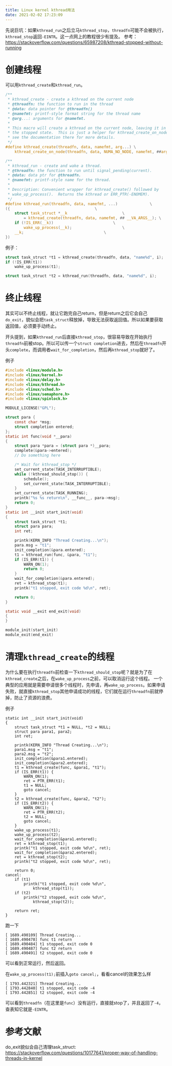 ```yaml
---
title: Linux kernel kthread用法
date: 2021-02-02 17:23:09
---
```


先说巨坑：如果```kthread_run```之后立马```kthread_stop```，```threadfn```可能不会被执行，```kthread_stop```返回```-EINTR```。这一点网上的教程很少有提及。
参考：<https://stackoverflow.com/questions/65987208/kthread-stopped-without-running>

# 创建线程
可以用```kthread_create```和```kthread_run```。
```c
/**
 * kthread_create - create a kthread on the current node
 * @threadfn: the function to run in the thread
 * @data: data pointer for @threadfn()
 * @namefmt: printf-style format string for the thread name
 * @arg...: arguments for @namefmt.
 *
 * This macro will create a kthread on the current node, leaving it in
 * the stopped state.  This is just a helper for kthread_create_on_node();
 * see the documentation there for more details.
 */
#define kthread_create(threadfn, data, namefmt, arg...) \
	kthread_create_on_node(threadfn, data, NUMA_NO_NODE, namefmt, ##arg)
```
```c
/**
 * kthread_run - create and wake a thread.
 * @threadfn: the function to run until signal_pending(current).
 * @data: data ptr for @threadfn.
 * @namefmt: printf-style name for the thread.
 *
 * Description: Convenient wrapper for kthread_create() followed by
 * wake_up_process().  Returns the kthread or ERR_PTR(-ENOMEM).
 */
#define kthread_run(threadfn, data, namefmt, ...)			   \
({									   \
	struct task_struct *__k						   \
		= kthread_create(threadfn, data, namefmt, ## __VA_ARGS__); \
	if (!IS_ERR(__k))						   \
		wake_up_process(__k);					   \
	__k;								   \
})
```
例子：
```c
struct task_struct *t1 = kthread_create(threadfn, data, "name%d", i);
if (!IS_ERR(t1))
	wake_up_process(t1);
```
```c
struct task_struct *t2 = kthread_run(threadfn, data, "name%d", i);
```

# 终止线程
其实可以不终止线程，就让它跑完自己return，但是return之后它会自己```do_exit```，貌似会把```task_struct```释放掉，导致无法获取返回值。所以如果要获取返回值，必须要手动终止。

开头提到，如果```kthread_run```后直接```kthread_stop```，很容易导致在开始执行```threadfn```前被stop。所以可以传一个```struct completion```进去，然后在```threadfn```开头```complete```，而调用者```wait_for_completion```，然后再```kthread_stop```就好了。

例子
```c
#include <linux/module.h>
#include <linux/kernel.h>
#include <linux/delay.h>
#include <linux/kthread.h>
#include <linux/sched.h>
#include <linux/semaphore.h>
#include <linux/spinlock.h> 

MODULE_LICENSE("GPL");

struct para {
	const char *msg;
	struct completion entered;
};
static int func(void *__para)
{
	struct para *para = (struct para *)__para;
	complete(&para->entered);
	// Do something here

	/* Wait for kthread_stop */
	set_current_state(TASK_INTERRUPTIBLE);
	while (!kthread_should_stop()) {
		schedule();
		set_current_state(TASK_INTERRUPTIBLE);
	}
	set_current_state(TASK_RUNNING);
	printk("%s %s return\n", __func__, para->msg);
	return 0;
}
static int __init start_init(void)
{
	struct task_struct *t1;
	struct para para;
	int ret;

	printk(KERN_INFO "Thread Creating...\n");
	para.msg = "t1";
	init_completion(&para.entered);
	t1 = kthread_run(func, &para, "t1");
	if (IS_ERR(t1)) {
		WARN_ON(1);
		return 0;
	}
	wait_for_completion(&para.entered);
	ret = kthread_stop(t1);
	printk("t1 stopped, exit code %d\n", ret);

	return 0;
}

static void __exit end_exit(void)
{
}

module_init(start_init)
module_exit(end_exit)
```

# 清理```kthread_create```的线程
为什么要在执行```threadfn```前检查一下```kthread_should_stop```呢？就是为了在```kthread_create```之后，在```wake_up_process```之前，可以取消运行这个线程。
一个典型的应用就是需要申请很多个线程时，先申请，再```wake_up_process```。如果申请失败，就直接```kthread_stop```其他申请成功的线程，它们就在运行```threadfn```前就停掉，防止了资源的浪费。

例子
```shell
static int __init start_init(void)
{
    struct task_struct *t1 = NULL, *t2 = NULL;
    struct para para1, para2;
    int ret;

    printk(KERN_INFO "Thread Creating...\n");
    para1.msg = "t1";
    para2.msg = "t2";
    init_completion(&para1.entered);
    init_completion(&para2.entered);
    t1 = kthread_create(func, &para1, "t1");
    if (IS_ERR(t1)) {
        WARN_ON(1);
        ret = PTR_ERR(t1);
        t1 = NULL;
        goto cancel;
    }   
    t2 = kthread_create(func, &para2, "t2");
    if (IS_ERR(t2)) {
        WARN_ON(1);
        ret = PTR_ERR(t2);
        t2 = NULL;
        goto cancel;
    }   
    wake_up_process(t1);
    wake_up_process(t2);
    wait_for_completion(&para1.entered);
    ret = kthread_stop(t1);
    printk("t1 stopped, exit code %d\n", ret);
    wait_for_completion(&para2.entered);
    ret = kthread_stop(t2);
    printk("t2 stopped, exit code %d\n", ret);

    return 0;
cancel:
    if (t1)
        printk("t1 stopped, exit code %d\n",
            kthread_stop(t1));
    if (t2)
        printk("t2 stopped, exit code %d\n",
            kthread_stop(t2));

    return ret;
}
```
跑一下
```
[ 1689.490109] Thread Creating...
[ 1689.490478] func t1 return
[ 1689.490484] t1 stopped, exit code 0
[ 1689.490487] func t2 return
[ 1689.490491] t2 stopped, exit code 0
```
可以看到正常运行，然后返回。

在```wake_up_process(t1);```前插入```goto cancel;```，看看cancel的效果怎么样
```
[ 1793.442321] Thread Creating...
[ 1793.442840] t1 stopped, exit code -4
[ 1793.442851] t2 stopped, exit code -4
```
可以看到```threadfn```（在这里是```func```）没有运行，直接就stop了，并且返回了```-4```，查表知它就是```-EINTR```。
# 参考文献
do_exit貌似会自己清理task_struct:
<https://stackoverflow.com/questions/10177641/proper-way-of-handling-threads-in-kernel>
